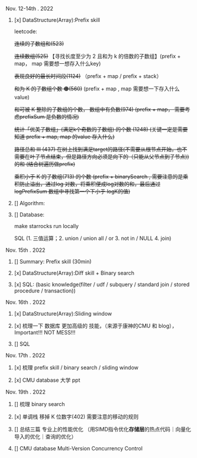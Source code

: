 Nov. 12-14th . 2022
1. [x] DataStructure(Array):Prefix skill

   leetcode:
 
    ~~连续的子数组和(523)~~
   
    ~~连续数组(525)~~ 【寻找长度至少为 2 且和为 k 的倍数的子数组】(prefix + map， map 需要想一想存入什么key)

    ~~表现良好的最长时间段(1124)~~ （prefix + map / prefix + stack）

    ~~和为 K 的子数组个数 🟠(560)~~ (prefix + map , map 需要想一下存入什么value)

    ~~和可被 K 整除的子数组的个数， 数组中有负数(974) (prefix + map， 需要考虑prefixSum 是负数的情况)~~

     ~~统计「优美子数组」(满足k个奇数的子数组) 的个数 (1248) (关键一定是需要知道 prefix + map, map 的value 存入什么)~~
 
    ~~路径总和 III (437) 在树上找到满足target的路径(不需要从根节点开始，也不需要在叶子节点结束，但是路径方向必须是向下的（只能从父节点到子节点))的和 (结合树遍历做prefix)~~

     ~~乘积小于 K 的子数组(713) 的个数 (prefix + binarySearch , 需要注意的是乘积防止溢出，通过log 对数，将乘积便成log对数的和，最后通过logPrefixSum 数组中寻找第一个下小于 logK的值)~~

2. [] Algorithm:
3. [] Database:
   
      make starrocks run locally

      SQL (1. 三值运算；2. union / union all / or 3. not in / NULL 4. join)

Nov. 15th . 2022
1. [] Summary: Prefix skill (30min)
2. [x] DataStructure(Array):Diff skill + Binary search 

3. [x] SQL: (basic knowledge(filter / udf / subquery / standard join / stored procedure / transaction))

Nov. 16th . 2022
1. [x] DataStructure(Array):Sliding window

2. [x] 梳理一下 数据库 更加高级的 技能，（来源于康神的CMU 和 blog），Important!!! NOT MESS!!!
3. [] SQL

Nov. 17th . 2022
1. [x] 梳理 prefix skill / binary search / sliding window  

2. [x] CMU database 大学 ppt


Nov. 19th . 2022
1. [] 梳理 binary search 
2. [x] 单调栈 
     移掉 K 位数字(402) 需要注意的移动的规则

3. [] 总结三篇 专业上的性能优化 
       （用SIMD指令优化**存储层**的热点代码｜向量化导入的优化｜查询的优化）
4. [] CMU database Multi-Version Concurrency Control 